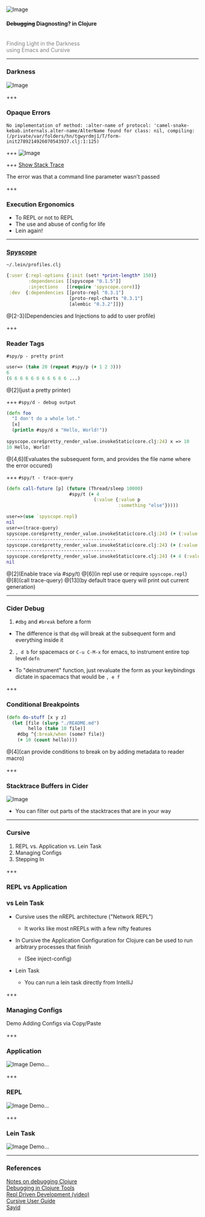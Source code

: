 ![Image](https://upload.wikimedia.org/wikipedia/commons/5/5d/Clojure_logo.svg)

#### ~~Debugging~~ Diagnosting? in Clojure

<br>
<span style="color:gray">Finding Light in the Darkness</span>
<br>
<span style="color:gray">using Emacs and Cursive</span>

---
### Darkness
![Image](./assets/reddit.png)

+++
### Opaque Errors

`No implementation of method: :alter-name of protocol: 'camel-snake-kebab.internals.alter-name/AlterName found for class: nil, compiling:(/private/var/folders/hn/tgwyrdmj1/T/form-init2789214926070543937.clj:1:125)`

+++
![Image](./assets/stacktraces.png)

+++
[Show Stack Trace](https://outofsingularity.wordpress.com/2016/04/15/clojure-lein-run-and-obscure-error-messages/)

The error was that a command line parameter wasn't passed

+++
### Execution Ergonomics

- To REPL or not to REPL
- The use and abuse of config for life
- Lein again!

---
### [Spyscope](https://github.com/dgrnbrg/spyscope)
 `~/.lein/profiles.clj` 

```clojure
{:user {:repl-options {:init (set! *print-length* 150)}
        :dependencies [[spyscope "0.1.5"]]
        :injections   [(require 'spyscope.core)]}
 :dev  {:dependencies [[proto-repl "0.3.1"]
                       [proto-repl-charts "0.3.1"]
                       [alembic "0.3.2"]]}}
```

@[2-3](Dependencies and Injections to add to user profile)

+++
### Reader Tags

`#spy/p - pretty print`
```clojure
user=> (take 20 (repeat #spy/p (+ 1 2 3)))
6
(6 6 6 6 6 6 6 6 6 6 6 ...)
```
@[2](just a pretty printer)

+++
`#spy/d - debug output`
```clojure
(defn foo
  "I don't do a whole lot."
  [x]
  (println #spy/d x "Hello, World!"))
  
spyscope.core$pretty_render_value.invokeStatic(core.clj:24) x => 10
10 Hello, World!
 ```
 @[4,6](Evaluates the subsequent form, and provides the file name where the error occured)

+++
`#spy/t - trace-query`
```clojure
(defn call-future [p] (future (Thread/sleep 10000) 
                       #spy/t (+ 4 
                                (:value {:value p 
                                         :something "else"}))))

user=>(use `spyscope.repl)
nil
user=>(trace-query)
spyscope.core$pretty_render_value.invokeStatic(core.clj:24) (+ (:value {:value p, :something "else"})) => 100
----------------------------------------
spyscope.core$pretty_render_value.invokeStatic(core.clj:24) (+ (:value {:value p, :something "else"})) => 100
----------------------------------------
spyscope.core$pretty_render_value.invokeStatic(core.clj:24) (+ 4 (:value {:value p, :something "else"})) => 104
nil
```
@[2](Enable trace via #spy/t)
@[6](in repl use or require `spyscope.repl`)
@[8](call trace-query)
@[13](by default trace query will print out current generation)

---
### Cider Debug

1. `#dbg` and `#break` before a form
  - The difference is that `dbg` will break at the subsequent form and everything inside it

2. `, d b` for spacemacs or `C-u C-M-x` for emacs, to instrument entire top level `defn`
  - To "deinstrument" function, just revaluate the form as your keybindings dictate in spacemacs that would be `, e f`

+++
### Conditional Breakpoints

```clojure
(defn do-stuff [x y z]
  (let [file (slurp "./README.md")
        hello (take 10 file)]
    #dbg ^{:break/when (some? file)}
    (+ 10 (count hello))))
```
@[4](can provide conditions to break on by adding metadata to reader macro)

+++
### Stacktrace Buffers in Cider
![Image](./assets/cider-error.png)
- You can filter out parts of the stacktraces that are in your way

---
### Cursive
1. REPL vs. Application vs. Lein Task
2. Managing Configs
3. Stepping In 

+++
### REPL vs Application 
### vs Lein Task

- Cursive uses the nREPL architecture ("Network REPL")
  - It works like most nREPLs with a few nifty features

- In Cursive the Application Configuration for Clojure can be used to run arbitrary processes that finish
  - (See inject-config)

- Lein Task
  - You can run a lein task directly from IntelliJ

+++
### Managing Configs
Demo Adding Configs via Copy/Paste

+++
### Application
![Image](./assets/Application.png)
Demo...

+++
### REPL
![Image](./assets/REPL.png)
Demo...

+++
### Lein Task
![Image](./assets/lein.png)
Demo...

---
### References
[Notes on debugging Clojure](http://eli.thegreenplace.net/2017/notes-on-debugging-clojure-code/)
<br>
[Debugging in Clojure Tools](http://brownsofa.org/blog/2014/08/03/debugging-in-clojure-tools/)
<br>
[Repl Driven Development (video)](https://vimeo.com/223309989)
<br>
[Cursive User Guide](https://cursive-ide.com/userguide/)
<br>
[Sayid](http://bpiel.github.io/sayid/) 
